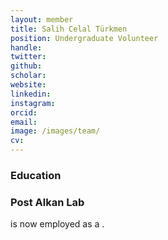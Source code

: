 ```yaml
---
layout: member
title: Salih Celal Türkmen
position: Undergraduate Volunteer
handle: 
twitter:
github: 
scholar: 
website: 
linkedin: 
instagram:
orcid: 
email: 
image: /images/team/
cv: 
---
```


### Education

### Post Alkan Lab
 is now employed as a .
